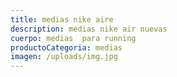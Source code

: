 ```yaml
---
title: medias nike aire
description: medias nike air nuevas
cuerpo: medias  para running
productoCategoria: medias
imagen: /uploads/img.jpg
---
```

